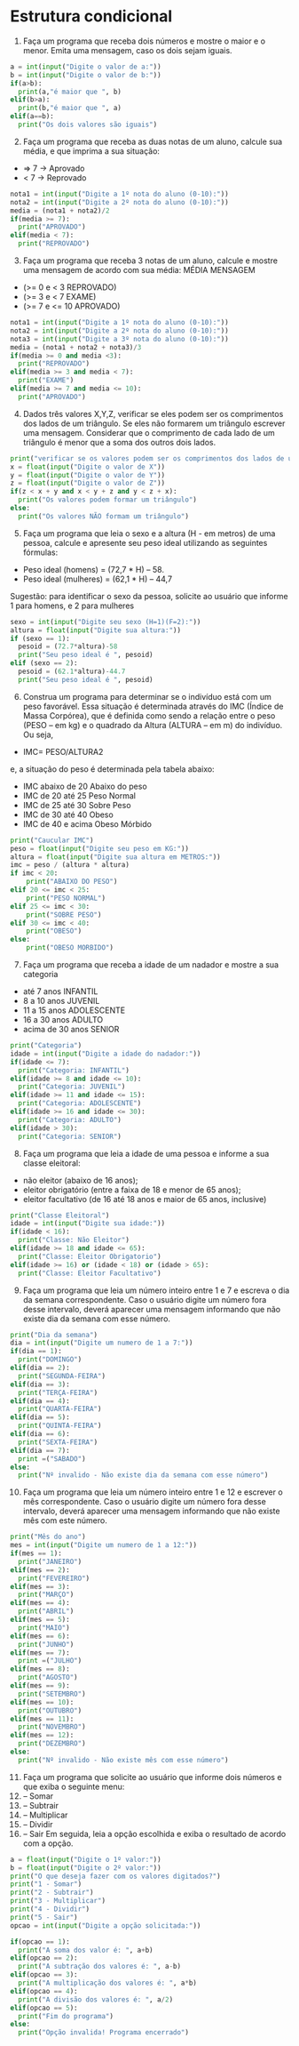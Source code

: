 # Estrutura condicional

1. Faça um programa que receba dois números e mostre o maior e o menor. Emita uma mensagem, caso os dois sejam iguais.
```python
a = int(input("Digite o valor de a:"))
b = int(input("Digite o valor de b:"))
if(a>b):
  print(a,"é maior que ", b)
elif(b>a):
  print(b,"é maior que ", a)
elif(a==b):
  print("Os dois valores são iguais")
```
2. Faça um programa que receba as duas notas de um aluno, calcule sua média, e que imprima a sua situação: 
*  => 7 -> Aprovado
* < 7 -> Reprovado
```python
nota1 = int(input("Digite a 1º nota do aluno (0-10):"))
nota2 = int(input("Digite a 2º nota do aluno (0-10):"))
media = (nota1 + nota2)/2
if(media >= 7):
  print("APROVADO")
elif(media < 7):
  print("REPROVADO")
```
3. Faça um programa que receba 3 notas de um aluno, calcule e mostre uma mensagem de acordo com sua média:
MÉDIA MENSAGEM
* (>= 0 e < 3 REPROVADO) 
* (>= 3 e < 7 EXAME) 
* (>= 7 e <= 10 APROVADO) 
```python
nota1 = int(input("Digite a 1º nota do aluno (0-10):"))
nota2 = int(input("Digite a 2º nota do aluno (0-10):"))
nota3 = int(input("Digite a 3º nota do aluno (0-10):"))
media = (nota1 + nota2 + nota3)/3
if(media >= 0 and media <3):
  print("REPROVADO")
elif(media >= 3 and media < 7):
  print("EXAME")
elif(media >= 7 and media <= 10):
  print("APROVADO")
```
4. Dados três valores X,Y,Z, verificar se eles podem ser os comprimentos dos lados de um triângulo. Se eles não formarem um triângulo escrever uma mensagem. Considerar que o comprimento de cada lado de um triângulo é menor que a soma dos outros dois lados.
```python
print("verificar se os valores podem ser os comprimentos dos lados de um triângulo")
x = float(input("Digite o valor de X"))
y = float(input("Digite o valor de Y"))
z = float(input("Digite o valor de Z"))
if(z < x + y and x < y + z and y < z + x):
  print("Os valores podem formar um triângulo")
else:
  print("Os valores NÃO formam um triângulo")
```
5. Faça um programa que leia o sexo e a altura (H - em metros) de uma pessoa, calcule e apresente seu peso ideal utilizando as seguintes fórmulas: 
* Peso ideal (homens) = (72,7 * H) – 58. 
* Peso ideal (mulheres) = (62,1 * H) – 44,7

Sugestão: para identificar o sexo da pessoa, solicite ao usuário que informe 1 para homens, e 2 para mulheres
```python
sexo = int(input("Digite seu sexo (H=1)(F=2):"))
altura = float(input("Digite sua altura:"))
if (sexo == 1):
  pesoid = (72.7*altura)-58
  print("Seu peso ideal é ", pesoid)
elif (sexo == 2):
  pesoid = (62.1*altura)-44.7
  print("Seu peso ideal é ", pesoid)
```
6. Construa um programa para determinar se o indivíduo está com um peso favorável. Essa situação é determinada através do IMC (Índice de Massa Corpórea), que é definida como sendo a relação entre o peso (PESO – em kg) e o quadrado da Altura (ALTURA – em m) do indivíduo. Ou seja,
* IMC= PESO/ALTURA2

e, a situação do peso é determinada pela tabela abaixo:

* IMC abaixo de 20 Abaixo do peso
* IMC de 20 até 25 Peso Normal
* IMC de 25 até 30 Sobre Peso
* IMC de 30 até 40 Obeso
* IMC de 40 e acima Obeso Mórbido
```python
print("Caucular IMC")
peso = float(input("Digite seu peso em KG:"))
altura = float(input("Digite sua altura em METROS:"))
imc = peso / (altura * altura)
if imc < 20:
    print("ABAIXO DO PESO")
elif 20 <= imc < 25:
    print("PESO NORMAL")
elif 25 <= imc < 30:
    print("SOBRE PESO")
elif 30 <= imc < 40:
    print("OBESO")
else:
    print("OBESO MORBIDO")
```
7. Faça um programa que receba a idade de um nadador e mostre a sua categoria

* até 7 anos INFANTIL
* 8 a 10 anos JUVENIL
* 11 a 15 anos ADOLESCENTE
* 16 a 30 anos ADULTO
* acima de 30 anos SENIOR
```python
print("Categoria")
idade = int(input("Digite a idade do nadador:"))
if(idade <= 7):
  print("Categoria: INFANTIL")
elif(idade >= 8 and idade <= 10):
  print("Categoria: JUVENIL")
elif(idade >= 11 and idade <= 15):
  print("Categoria: ADOLESCENTE")
elif(idade >= 16 and idade <= 30):
  print("Categoria: ADULTO")
elif(idade > 30):
  print("Categoria: SENIOR")
```
8. Faça um programa que leia a idade de uma pessoa e informe a sua classe eleitoral: 
- não eleitor (abaixo de 16 anos); 
- eleitor obrigatório (entre a faixa de 18 e menor de 65 anos); 
- eleitor facultativo (de 16 até 18 anos e maior de 65 anos, inclusive)
```python
print("Classe Eleitoral")
idade = int(input("Digite sua idade:"))
if(idade < 16):
  print("Classe: Não Eleitor")
elif(idade >= 18 and idade <= 65):
  print("Classe: Eleitor Obrigatorio")
elif(idade >= 16) or (idade < 18) or (idade > 65):
  print("Classe: Eleitor Facultativo")
```
9. Faça um programa que leia um número inteiro entre 1 e 7 e escreva o dia da semana correspondente. Caso o usuário digite um número fora desse intervalo, deverá aparecer uma mensagem informando que não existe dia da semana com esse número.
```python
print("Dia da semana")
dia = int(input("Digite um numero de 1 a 7:"))
if(dia == 1):
  print("DOMINGO")
elif(dia == 2):
  print("SEGUNDA-FEIRA")
elif(dia == 3):
  print("TERÇA-FEIRA")
elif(dia == 4):
  print("QUARTA-FEIRA")
elif(dia == 5):
  print("QUINTA-FEIRA")
elif(dia == 6):
  print("SEXTA-FEIRA")
elif(dia == 7):
  print =("SABADO")
else:
  print("Nº invalido - Não existe dia da semana com esse número")
```
10. Faça um programa que leia um número inteiro entre 1 e 12 e escrever o mês correspondente. Caso o usuário digite um número fora desse intervalo, deverá aparecer uma mensagem informando que não existe mês com este número.
```python
print("Mês do ano")
mes = int(input("Digite um numero de 1 a 12:"))
if(mes == 1):
  print("JANEIRO")
elif(mes == 2):
  print("FEVEREIRO")
elif(mes == 3):
  print("MARÇO")
elif(mes == 4):
  print("ABRIL")
elif(mes == 5):
  print("MAIO")
elif(mes == 6):
  print("JUNHO")
elif(mes == 7):
  print =("JULHO")
elif(mes == 8):
  print("AGOSTO")
elif(mes == 9):
  print("SETEMBRO")
elif(mes == 10):
  print("OUTUBRO")
elif(mes == 11):
  print("NOVEMBRO")
elif(mes == 12):
  print("DEZEMBRO")
else:
  print("Nº invalido - Não existe mês com esse número")
```
11. Faça um programa que solicite ao usuário que informe dois números e que exiba o seguinte menu:
1. – Somar
2. – Subtrair 
3. – Multiplicar
4. – Dividir
5. – Sair
Em seguida, leia a opção escolhida e exiba o resultado de acordo com a opção.
```python
a = float(input("Digite o 1º valor:"))
b = float(input("Digite o 2º valor:"))
print("O que deseja fazer com os valores digitados?")
print("1 - Somar")
print("2 - Subtrair")
print("3 - Multiplicar")
print("4 - Dividir")
print("5 - Sair")
opcao = int(input("Digite a opção solicitada:"))

if(opcao == 1):
  print("A soma dos valor é: ", a+b)
elif(opcao == 2):
  print("A subtração dos valores é: ", a-b)
elif(opcao == 3):
  print("A multiplicação dos valores é: ", a*b)
elif(opcao == 4):
  print("A divisão dos valores é: ", a/2)
elif(opcao == 5):
  print("Fim do programa")
else:
  print("Opção invalida! Programa encerrado")
 ```
